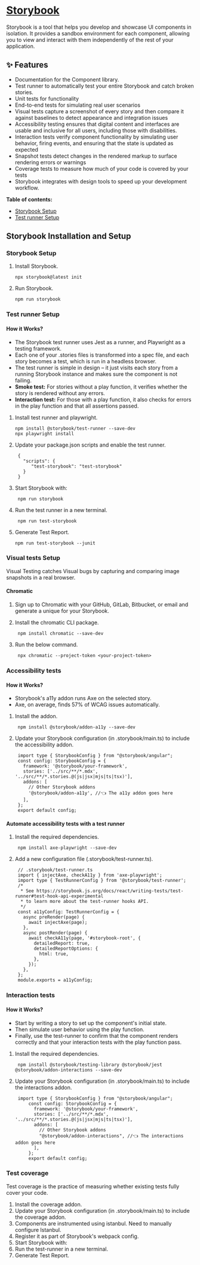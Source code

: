 # [Storybook](https://storybook.js.org/docs/angular/get-started/why-storybook)

Storybook is a tool that helps you develop and showcase UI components in isolation. 
It provides a sandbox environment for each component, allowing you to view and interact with them independently of the rest of your application. 

## ✨ Features

- Documentation for the Component library.
- Test runner to automatically test your entire Storybook and catch broken stories.
- Unit tests for functionality
- End-to-end tests for simulating real user scenarios
- Visual tests capture a screenshot of every story and then compare it against baselines to detect appearance and integration issues
- Accessibility testing ensures that digital content and interfaces are usable and inclusive for all users, including those with disabilities.
- Interaction tests verify component functionality by simulating user behavior, firing events, and ensuring that the state is updated as expected
- Snapshot tests detect changes in the rendered markup to surface rendering errors or warnings
- Coverage tests to measure how much of your code is covered by your tests
- Storybook integrates with design tools to speed up your development workflow. 

**Table of contents:**
 - [Storybook Setup](#item-one)
 - [Test runner Setup](#item-two)

## Storybook Installation and Setup
<a id="item-one"></a>
### Storybook Setup
1. Install Storybook.

       npx storybook@latest init
    
2. Run Storybook.

       npm run storybook
   
<a id="item-two"></a>
### Test runner Setup
#### How it Works?
- The Storybook test runner uses Jest as a runner, and Playwright as a testing framework.
- Each one of your .stories files is transformed into a spec file, and each story becomes a test, which is run in a headless browser.
- The test runner is simple in design – it just visits each story from a running Storybook instance and makes sure the component is not failing.
- **Smoke test:** For stories without a play function, it verifies whether the story is rendered without any errors.
- **Interaction test:** For those with a play function, it also checks for errors in the play function and that all assertions passed.

1. Install test runner and playwright.

       npm install @storybook/test-runner --save-dev
       npx playwright install
3. Update your package.json scripts and enable the test runner.

        {
          "scripts": {
             "test-storybook": "test-storybook"
          }
        }
4. Start  Storybook with:

        npm run storybook
5. Run the test runner in a new terminal.

        npm run test-storybook
6. Generate Test Report.

       npm run test-storybook --junit

<a id="item-three"></a>
### Visual tests Setup
Visual Testing catches Visual bugs by capturing and comparing image snapshots in a real browser.
#### Chromatic
1. Sign up to Chromatic with your GitHub, GitLab, Bitbucket, or email and generate a unique <project-token> for your Storybook.
2. Install the chromatic CLI package.

        npm install chromatic --save-dev
3. Run the below command.

        npx chromatic --project-token <your-project-token>
        
<a id="item-three"></a>
### Accessibility tests
#### How it Works?
- Storybook's a11y addon runs Axe on the selected story.
- Axe, on average, finds 57% of WCAG issues automatically.

1. Install the addon.
    
        npm install @storybook/addon-a11y --save-dev
2. Update your Storybook configuration (in .storybook/main.ts) to include the accessibility addon.

        import type { StorybookConfig } from "@storybook/angular";
        const config: StorybookConfig = {
          framework: '@storybook/your-framework',
          stories: ['../src/**/*.mdx', '../src/**/*.stories.@(js|jsx|mjs|ts|tsx)'],
          addons: [
            // Other Storybook addons
            '@storybook/addon-a11y', //👈 The a11y addon goes here
          ],
        };
        export default config;

#### Automate accessibility tests with a test runner
1. Install the required dependencies.

        npm install axe-playwright --save-dev
2. Add a new configuration file (.storybook/test-runner.ts).

        // .storybook/test-runner.ts
        import { injectAxe, checkA11y } from 'axe-playwright';
        import type { TestRunnerConfig } from '@storybook/test-runner';
        /*
         * See https://storybook.js.org/docs/react/writing-tests/test-runner#test-hook-api-experimental
         * to learn more about the test-runner hooks API.
         */
        const a11yConfig: TestRunnerConfig = {
          async preRender(page) {
            await injectAxe(page);
          },
          async postRender(page) {
            await checkA11y(page, '#storybook-root', {
              detailedReport: true,
              detailedReportOptions: {
                html: true,
              },
            });
          },
        };
        module.exports = a11yConfig;

<a id="item-three"></a>
### Interaction tests
#### How it Works?
- Start by writing a story to set up the component's initial state. 
- Then simulate user behavior using the play function. 
- Finally, use the test-runner to confirm that the component renders correctly and that your interaction tests with the play function pass.

1. Install the required dependencies.

        npm install @storybook/testing-library @storybook/jest @storybook/addon-interactions --save-dev
2. Update your Storybook configuration (in .storybook/main.ts) to include the interactions addon.

        import type { StorybookConfig } from "@storybook/angular";
            const config: StorybookConfig = {
              framework: '@storybook/your-framework',
              stories: ['../src/**/*.mdx', '../src/**/*.stories.@(js|jsx|mjs|ts|tsx)'],
              addons: [
                // Other Storybook addons
                "@storybook/addon-interactions", //👈 The interactions addon goes here
              ],
            };
            export default config;

<a id="item-three"></a>
### Test coverage
Test coverage is the practice of measuring whether existing tests fully cover your code.

1. Install the coverage addon.
2. Update your Storybook configuration (in .storybook/main.ts) to include the coverage addon.
3. Components are instrumented using istanbul. Need to manually configure Istanbul.
4. Register it as part of Storybook's webpack config.
5. Start  Storybook with:
6. Run the test-runner in a new terminal.
7. Generate Test Report.
